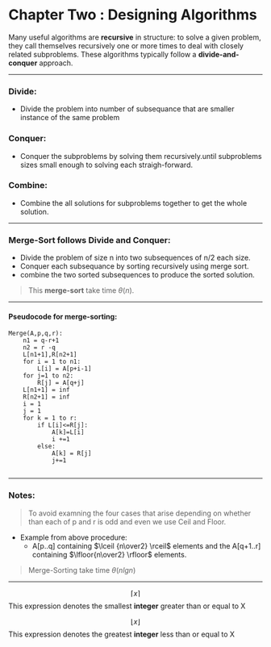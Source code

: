# Chapter Two : Designing Algorithms
Many useful algorithms are **recursive** in structure: to solve a given problem, they
call themselves recursively one or more times to deal with closely related subproblems. These algorithms typically follow a **divide-and-conquer** approach.

---
### Divide:
- Divide the problem into number of subsequance that are smaller instance of the same problem
### Conquer:
- Conquer the subproblems by solving them recursively.until subproblems sizes small enough to solving each straigh-forward.
### Combine:
- Combine the all solutions for subproblems together to get the whole solution.


---
### Merge-Sort follows Divide and Conquer:
- Divide the problem of size n into two subsequences of n/2 each size.
- Conquer each subsequance by sorting recursively using merge sort.
- combine the two sorted subsequences to produce the sorted solution.
> This **merge-sort** take time $\theta(n)$.

---

#### Pseudocode for merge-sorting:
```
Merge(A,p,q,r):
    n1 = q-r+1
    n2 = r -q
    L[n1+1],R[n2+1]
    for i = 1 to n1:
        L[i] = A[p+i-1]
    for j=1 to n2:
        R[j] = A[q+j]
    L[n1+1] = inf
    R[n2+1] = inf
    i = 1
    j = 1
    for k = 1 to r:
        if L[i]<=R[j]:
            A[k]=L[i]
            i +=1
        else:
            A[k] = R[j]
            j+=1
        

```
---

### Notes:
>To avoid examning the four cases that arise depending on whether than each of p and r is odd and even we use Ceil and Floor.

- Example from above procedure:
    - A[p..q] containing $\lceil {n\over2} \rceil$ elements
     and the A[q+1..r] containing $\lfloor{n\over2} \rfloor$ elements.
>Merge-Sorting take time $\theta(nlgn)$ 
---



$$\lceil x \rceil$$
This expression denotes the smallest **integer** greater than or equal to X

$$\lfloor x \rfloor$$
This expression denotes the greatest **integer** less than or equal to X




